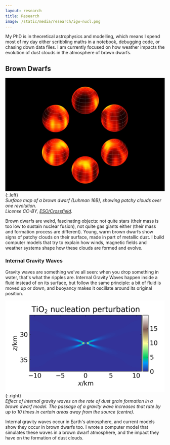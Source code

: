 ```yaml
---
layout: research
title: Research
image: /static/media/research/igw-nucl.png
---
```

My PhD is in theoretical astrophysics and modelling, which means I spend most of my day either scribbling maths in a notebook, debugging code, or chasing down data files. I am currently focused on how weather impacts the evolution of dust clouds in the atmosphere of brown dwarfs.

## Brown Dwarfs

![Surface map of the Luhman 16B brown dwarf. Credit ESO/Crossfield.][lu16b]{:.left}  
*Surface map of a brown dwarf (Luhman 16B), showing patchy clouds over one revolution.  
License CC-BY, [ESO/Crossfield][crossfield2014].*

Brown dwarfs are weird, fascinating objects: not quite stars (their mass is too low to sustain nuclear fusion), not quite gas giants either (their mass and formation process are different). Young, warm brown dwarfs show signs of patchy clouds on their surface, made in part of metallic dust. I build computer models that try to explain how winds, magnetic fields and weather systems shape how these clouds are formed and evolve.

### Internal Gravity Waves

Gravity waves are something we've all seen: when you drop something in water, that's what the ripples are. Internal Gravity Waves happen inside a fluid instead of on its surface, but follow the same principle: a bit of fluid is moved up or down, and buoyancy makes it oscillate around its original position.

![Plot of nucleation perturbation in a Brown Dwarf model][igw-dust]{:.right}  
*Effect of internal gravity waves on the rate of dust grain formation in a brown dwarf model. The passage of a gravity wave increases that rate by up to 10 times in certain areas away from the source (centre).*

Internal gravity waves occur in Earth's atmosphere, and current models show they occur in brown dwarfs too. I wrote a computer model that simulates these waves in a brown dwarf atmosphere, and the impact they have on the formation of dust clouds.

 [lu16b]: /static/media/research/luhman16b.jpg
 [igw-dust]: /static/media/research/igw-nucl.png
 [crossfield2014]: https://www.eso.org/public/images/eso1404a/
